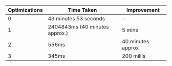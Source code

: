 |Optimizations|Time Taken|Improvement|
|---|---|---|
|0| 43 minutes 53 seconds|-|
|1| 2404843ms (40 minutes approx.)| 5 mins|
|2| 556ms | 40 minutes approx |
|3| 345ms | 200 millis|

